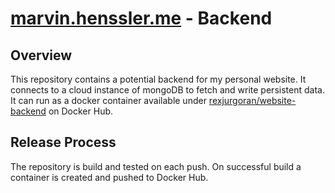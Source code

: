 # [marvin.henssler.me](https://marvin.henssler.me) - Backend

## Overview
This repository contains a potential backend for my personal website. It connects to a cloud instance of mongoDB to fetch and write persistent data. It can run as a docker container available under [rexjurgoran/website-backend](https://hub.docker.com/repository/docker/rexjurgoran/website-backend/general) on Docker Hub.

## Release Process
The repository is build and tested on each push. On successful build a container is created and pushed to Docker Hub.
